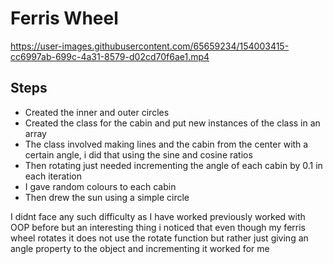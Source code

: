 # Ferris Wheel


https://user-images.githubusercontent.com/65659234/154003415-cc6997ab-699c-4a31-8579-d02cd70f6ae1.mp4

## Steps
* Created the inner and outer circles
* Created the class for the cabin and put new instances of the class in an array
* The class involved making lines and the cabin from the center with a certain angle, i did that using the sine and cosine ratios
* Then rotating just needed incrementing the angle of each cabin by 0.1 in each iteration
* I gave random colours to each cabin
* Then drew the sun using a simple circle

I didnt face any such difficulty as I have worked previously worked with OOP before but an interesting thing i noticed that even though my ferris wheel rotates it does not use the rotate function but rather just giving an angle property to the object and incrementing it worked for me

